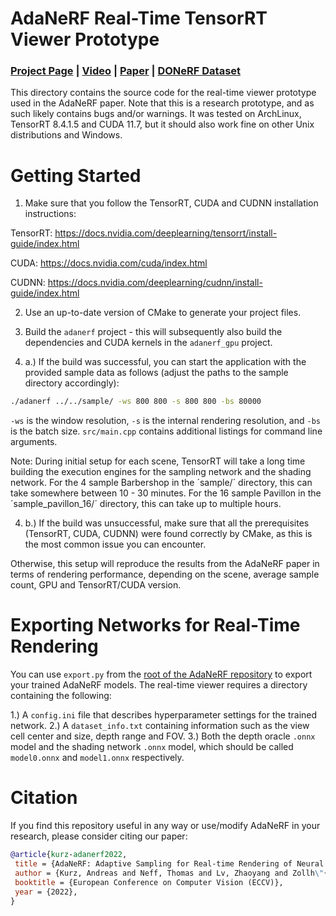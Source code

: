 # AdaNeRF Real-Time TensorRT Viewer Prototype

### [Project Page](https://thomasneff.github.io/adanerf/) | [Video](https://youtu.be/R9rb8tHjMSo) | [Paper](https://www.ecva.net/papers/eccv_2022/papers_ECCV/html/6513_ECCV_2022_paper.php) | [DONeRF Dataset](https://repository.tugraz.at/records/jjs3x-4f133)

This directory contains the source code for the real-time viewer prototype used in the AdaNeRF paper. 
Note that this is a research prototype, and as such likely contains bugs and/or warnings.
It was tested on ArchLinux, TensorRT 8.4.1.5 and CUDA 11.7, but it should also work fine on other Unix distributions and Windows.

# Getting Started

1) Make sure that you follow the TensorRT, CUDA and CUDNN installation instructions: 

TensorRT: https://docs.nvidia.com/deeplearning/tensorrt/install-guide/index.html

CUDA: https://docs.nvidia.com/cuda/index.html

CUDNN: https://docs.nvidia.com/deeplearning/cudnn/install-guide/index.html

2) Use an up-to-date version of CMake to generate your project files. 

3) Build the `adanerf` project - this will subsequently also build the dependencies and CUDA kernels in the `adanerf_gpu` project.

4) a.) If the build was successful, you can start the application with the provided sample data as follows (adjust the paths to the sample directory accordingly):

```bash
./adanerf ../../sample/ -ws 800 800 -s 800 800 -bs 80000
```
`-ws` is the window resolution, `-s` is the internal rendering resolution, and `-bs` is the batch size. `src/main.cpp` contains additional listings for command line arguments.

Note: During initial setup for each scene, TensorRT will take a long time building the execution engines for the sampling network and the shading network. For the 4 sample Barbershop in the ´sample/´ directory, this can take somewhere between 10 - 30 minutes. For the 16 sample Pavillon in the ´sample_pavillon_16/´ directory, this can take up to multiple hours.

4) b.) If the build was unsuccessful, make sure that all the prerequisites (TensorRT, CUDA, CUDNN) were found correctly by CMake, as this is the most common issue you can encounter.

Otherwise, this setup will reproduce the results from the AdaNeRF paper in terms of rendering performance, depending on the scene, average sample count, GPU and TensorRT/CUDA version.

# Exporting Networks for Real-Time Rendering

You can use `export.py` from the [root of the AdaNeRF repository](https://github.com/thomasneff/AdaNeRF) to export your trained AdaNeRF models. 
The real-time viewer requires a directory containing the following:

1.) A `config.ini` file that describes hyperparameter settings for the trained network.
2.) A `dataset_info.txt` containing information such as the view cell center and size, depth range and FOV.
3.) Both the depth oracle `.onnx` model and the shading network `.onnx` model, which should be called `model0.onnx` and `model1.onnx` respectively.


# Citation

If you find this repository useful in any way or use/modify AdaNeRF in your research, please consider citing our paper:

```bibtex
@article{kurz-adanerf2022,
 title = {AdaNeRF: Adaptive Sampling for Real-time Rendering of Neural Radiance Fields},
 author = {Kurz, Andreas and Neff, Thomas and Lv, Zhaoyang and Zollh\"{o}fer, Michael and Steinberger, Markus},
 booktitle = {European Conference on Computer Vision (ECCV)},
 year = {2022},
}
```

